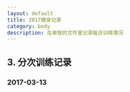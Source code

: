 ```yaml
---
layout: default
title: 2017健身记录
category: body
description: 在单独的文件里记录每日训练情况
---
```



## 3. 分次训练记录

### 2017-03-13

